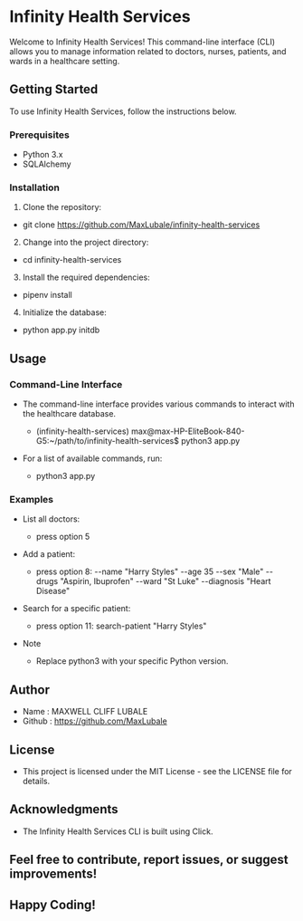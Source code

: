 # Infinity Health Services

Welcome to Infinity Health Services! This command-line interface (CLI) allows you to manage information related to doctors, nurses, patients, and wards in a healthcare setting.

## Getting Started

To use Infinity Health Services, follow the instructions below.

### Prerequisites

- Python 3.x
- SQLAlchemy

### Installation

1. Clone the repository:
  - git clone https://github.com/MaxLubale/infinity-health-services

2. Change into the project directory:
  - cd infinity-health-services

3. Install the required dependencies:
  - pipenv install

4. Initialize the database:
  - python app.py initdb


## Usage
### Command-Line Interface

* The command-line interface provides various commands to interact with the healthcare database.

    - (infinity-health-services) max@max-HP-EliteBook-840-G5:~/path/to/infinity-health-services$ python3 app.py

* For a list of available commands, run:

    - python3 app.py 

### Examples
 * List all doctors:

    - press option 5
 * Add a patient:

   - press option 8: --name "Harry Styles" --age 35 --sex "Male" --drugs "Aspirin, Ibuprofen" --ward "St Luke" --diagnosis "Heart Disease"

 * Search for a specific patient:

   - press option 11: search-patient "Harry Styles"
   
 * Note
   - Replace python3 with your specific Python version.

## Author
  - Name : MAXWELL CLIFF LUBALE
  - Github : https://github.com/MaxLubale

## License
 - This project is licensed under the MIT License - see the LICENSE file for details.

## Acknowledgments
  - The Infinity Health Services CLI is built using Click.

## Feel free to contribute, report issues, or suggest improvements!

## Happy Coding!